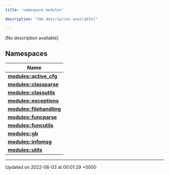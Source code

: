 ```yaml
---
title: 'namespace modules'

description: "[No description available]"

---
```







[No description available]

## Namespaces

| Name           |
| -------------- |
| **[modules::active_cfg](/documentation/code/main/namespaces/namespacemodules_1_1active__cfg/)**  |
| **[modules::classparse](/documentation/code/main/namespaces/namespacemodules_1_1classparse/)**  |
| **[modules::classutils](/documentation/code/main/namespaces/namespacemodules_1_1classutils/)**  |
| **[modules::exceptions](/documentation/code/main/namespaces/namespacemodules_1_1exceptions/)**  |
| **[modules::filehandling](/documentation/code/main/namespaces/namespacemodules_1_1filehandling/)**  |
| **[modules::funcparse](/documentation/code/main/namespaces/namespacemodules_1_1funcparse/)**  |
| **[modules::funcutils](/documentation/code/main/namespaces/namespacemodules_1_1funcutils/)**  |
| **[modules::gb](/documentation/code/main/namespaces/namespacemodules_1_1gb/)**  |
| **[modules::infomsg](/documentation/code/main/namespaces/namespacemodules_1_1infomsg/)**  |
| **[modules::utils](/documentation/code/main/namespaces/namespacemodules_1_1utils/)**  |






-------------------------------

Updated on 2022-08-03 at 00:01:29 +0000